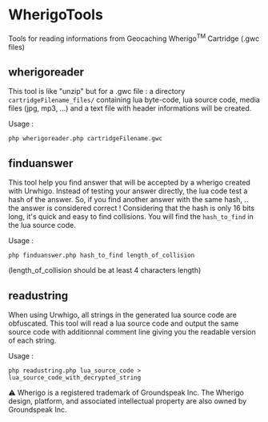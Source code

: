 # WherigoTools
Tools for reading informations from Geocaching Wherigo<sup>TM</sup> Cartridge (.gwc files)

wherigoreader
---

This tool is like "unzip" but for a .gwc file : a directory `cartridgeFilename_files/` containing lua byte-code, lua source code, media files (jpg, mp3, ...) and a text file with header informations will be created.

Usage :
```
php wherigoreader.php cartridgeFilename.gwc
```

finduanswer
---

This tool help you find answer that will be accepted by a wherigo created with Urwhigo. Instead of testing your answer directly, the lua code test a hash of the answer. So, if you find another answer with the same hash, .. the answer is considered correct ! Considering that the hash is only 16 bits long, it's quick and easy to find collisions. You will find the ```hash_to_find``` in the lua source code.

Usage :
```
php finduanswer.php hash_to_find length_of_collision
```
(length_of_collision should be at least 4 characters length)
    
readustring
---

When using Urwhigo, all strings in the generated lua source code are obfuscated. This tool will read a lua source code and output the same source code with additionnal comment line giving you the readable version of each string.

Usage :
```
php readustring.php lua_source_code > lua_source_code_with_decrypted_string
```



:warning: Wherigo is a registered trademark of Groundspeak Inc. The Wherigo design, platform, and associated intellectual property are also owned by Groundspeak Inc.
